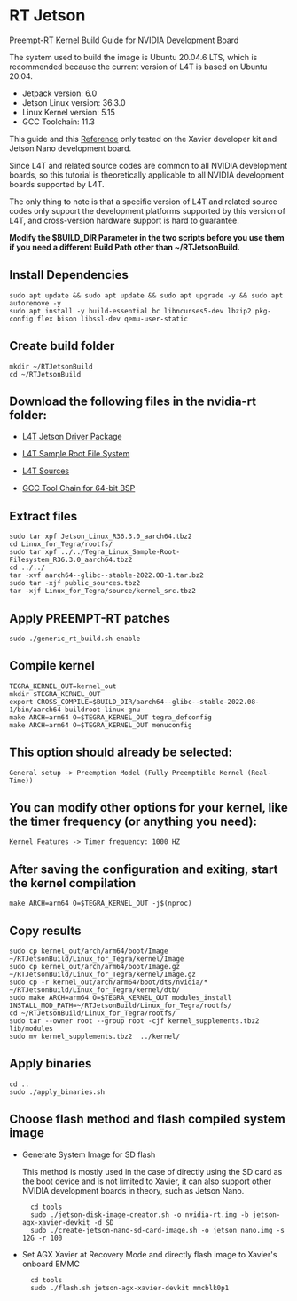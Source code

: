 # RT Jetson

Preempt-RT Kernel Build Guide for NVIDIA Development Board

The system used to build the image is Ubuntu 20.04.6 LTS, which is recommended because the current version of L4T is based on Ubuntu 20.04.

- Jetpack version: 6.0
- Jetson Linux version: 36.3.0
- Linux Kernel version: 5.15
- GCC Toolchain: 11.3

This guide and this [Reference](https://forums.developer.nvidia.com/t/preempt-rt-patches-for-jetson-nano/72941/10) only tested on the Xavier developer kit and Jetson Nano development board.

Since L4T and related source codes are common to all NVIDIA development boards, so this tutorial is theoretically applicable to all NVIDIA development boards supported by L4T.

The only thing to note is that a specific version of L4T and related source codes only support the development platforms supported by this version of L4T, and cross-version hardware support is hard to guarantee.

**Modify the $BUILD_DIR Parameter in the two scripts before you use them if you need a different Build Path other than ~/RTJetsonBuild.**

## Install Dependencies

	sudo apt update && sudo apt update && sudo apt upgrade -y && sudo apt autoremove -y
	sudo apt install -y build-essential bc libncurses5-dev lbzip2 pkg-config flex bison libssl-dev qemu-user-static

## Create build folder

	mkdir ~/RTJetsonBuild 
	cd ~/RTJetsonBuild

## Download the following files in the nvidia-rt folder:

- [L4T Jetson Driver Package](https://developer.download.nvidia.cn/embedded/L4T/r36_Release_v3.0/release/Jetson_Linux_R36.3.0_aarch64.tbz2)

- [L4T Sample Root File System](https://developer.download.nvidia.cn/embedded/L4T/r36_Release_v3.0/release/Tegra_Linux_Sample-Root-Filesystem_R36.3.0_aarch64.tbz2)

- [L4T Sources](https://developer.download.nvidia.cn/embedded/L4T/r36_Release_v3.0/sources/public_sources.tbz2)

- [GCC Tool Chain for 64-bit BSP](https://developer.download.nvidia.cn/embedded/L4T/r36_Release_v3.0/toolchain/aarch64--glibc--stable-2022.08-1.tar.bz2)


## Extract files

	sudo tar xpf Jetson_Linux_R36.3.0_aarch64.tbz2 
	cd Linux_for_Tegra/rootfs/ 
	sudo tar xpf ../../Tegra_Linux_Sample-Root-Filesystem_R36.3.0_aarch64.tbz2
	cd ../../ 
	tar -xvf aarch64--glibc--stable-2022.08-1.tar.bz2
	sudo tar -xjf public_sources.tbz2
	tar -xjf Linux_for_Tegra/source/kernel_src.tbz2

## Apply PREEMPT-RT patches

	sudo ./generic_rt_build.sh enable

## Compile kernel

	TEGRA_KERNEL_OUT=kernel_out 
	mkdir $TEGRA_KERNEL_OUT 
	export CROSS_COMPILE=$BUILD_DIR/aarch64--glibc--stable-2022.08-1/bin/aarch64-buildroot-linux-gnu-
	make ARCH=arm64 O=$TEGRA_KERNEL_OUT tegra_defconfig 
	make ARCH=arm64 O=$TEGRA_KERNEL_OUT menuconfig 

## This option should already be selected:

	General setup -> Preemption Model (Fully Preemptible Kernel (Real-Time))

## You can modify other options for your kernel, like the timer frequency (or anything you need):

	Kernel Features -> Timer frequency: 1000 HZ 

## After saving the configuration and exiting, start the kernel compilation

	make ARCH=arm64 O=$TEGRA_KERNEL_OUT -j$(nproc) 

## Copy results

	sudo cp kernel_out/arch/arm64/boot/Image ~/RTJetsonBuild/Linux_for_Tegra/kernel/Image
	sudo cp kernel_out/arch/arm64/boot/Image.gz ~/RTJetsonBuild/Linux_for_Tegra/kernel/Image.gz
	sudo cp -r kernel_out/arch/arm64/boot/dts/nvidia/* ~/RTJetsonBuild/Linux_for_Tegra/kernel/dtb/ 
	sudo make ARCH=arm64 O=$TEGRA_KERNEL_OUT modules_install INSTALL_MOD_PATH=~/RTJetsonBuild/Linux_for_Tegra/rootfs/ 
	cd ~/RTJetsonBuild/Linux_for_Tegra/rootfs/ 
	sudo tar --owner root --group root -cjf kernel_supplements.tbz2 lib/modules 
	sudo mv kernel_supplements.tbz2  ../kernel/ 

## Apply binaries

	cd .. 
	sudo ./apply_binaries.sh

## Choose flash method and flash compiled system image

- Generate System Image for SD flash

    This method is mostly used in the case of directly using the SD card as the boot device and is not limited to Xavier, it can also support other NVIDIA development boards in theory, such as Jetson Nano.

	    cd tools
	    sudo ./jetson-disk-image-creator.sh -o nvidia-rt.img -b jetson-agx-xavier-devkit -d SD
        sudo ./create-jetson-nano-sd-card-image.sh -o jetson_nano.img -s 12G -r 100

- Set AGX Xavier at Recovery Mode and directly flash image to Xavier's onboard EMMC

	    cd tools
        sudo ./flash.sh jetson-agx-xavier-devkit mmcblk0p1
